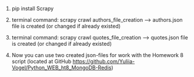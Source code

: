 1) pip install Scrapy

2) terminal command: scrapy crawl authors_file_creation  --> authors.json file is created (or changed if already existed)
3) terminal command: scrapy crawl quotes_file_creation   --> quotes.json file is created (or changed if already existed)

4) Now you can use two created json-files for work with the Homework 8 script (located at GitHub https://github.com/Yuliia-Vogel/Python_WEB_ht8_MongoDB-Redis)